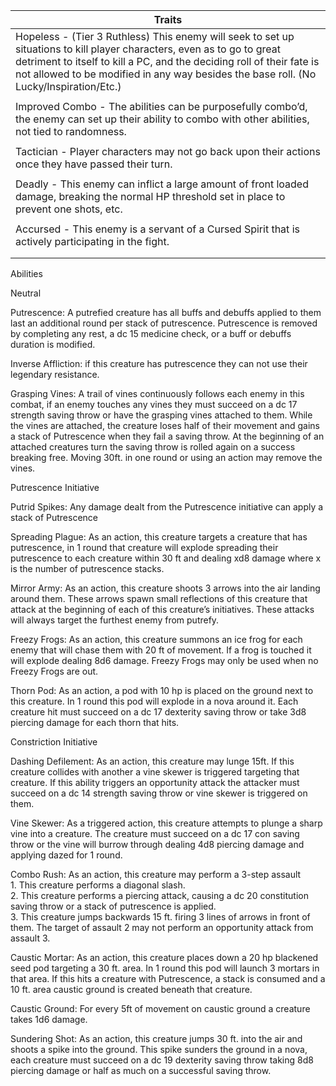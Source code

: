 | Traits                                                                                                                                                                                                                                                                                     |
| ------------------------------------------------------------------------------------------------------------------------------------------------------------------------------------------------------------------------------------------------------------------------------------------ |
| Hopeless - (Tier 3 Ruthless) This enemy will seek to set up situations to kill player characters, even as to go to great detriment to itself to kill a PC, and the deciding roll of their fate is not allowed to be modified in any way besides the base roll. (No Lucky/Inspiration/Etc.) |
|                                                                                                                                                                                                                                                                                            |
| Improved Combo - The abilities can be purposefully combo’d, the enemy can set up their ability to combo with other abilities, not tied to randomness.                                                                                                                                      |
|                                                                                                                                                                                                                                                                                            |
| Tactician - Player characters may not go back upon their actions once they have passed their turn.                                                                                                                                                                                         |
|                                                                                                                                                                                                                                                                                            |
| Deadly - This enemy can inflict a large amount of front loaded damage, breaking the normal HP threshold set in place to prevent one shots, etc.                                                                                                                                            |
|                                                                                                                                                                                                                                                                                            |
| Accursed - This enemy is a servant of a Cursed Spirit that is actively participating in the fight.                                                                                                                                                                                         |
|                                                                                                                                                                                                                                                                                            |
|                                                                                                                                                                                                                                                                                            |

Abilities

Neutral

Putrescence: A putrefied creature has all buffs and debuffs applied to them last an additional round per stack of putrescence. Putrescence is removed by completing any rest, a dc 15 medicine check, or a buff or debuffs duration is modified.

Inverse Affliction: if this creature has putrescence they can not use their legendary resistance.


Grasping Vines: A trail of vines continuously follows each enemy in this combat, if an enemy touches any vines they must succeed on a dc 17 strength saving throw or have the grasping vines attached to them. While the vines are attached, the creature loses half of their movement and gains a stack of Putrescence when they fail a saving throw. At the beginning of an attached creatures turn the saving throw is rolled again on a success breaking free. Moving 30ft. in one round or using an action may remove the vines.



Putrescence Initiative

Putrid Spikes: Any damage dealt from the Putrescence initiative can apply a stack of Putrescence


Spreading Plague: As an action, this creature targets a creature that has putrescence, in 1 round that creature will explode spreading their putrescence to each creature within 30 ft and dealing xd8 damage where x is the number of putrescence stacks.


Mirror Army: As an action, this creature shoots 3 arrows into the air landing around them. These arrows spawn small reflections of this creature that attack at the beginning of each of this creature’s initiatives. These attacks will always target the furthest enemy from putrefy.

Freezy Frogs: As an action, this creature summons an ice frog for each enemy that will chase them with 20 ft of movement. If a frog is touched it will explode dealing 8d6 damage. Freezy Frogs may only be used when no Freezy Frogs are out.

Thorn Pod: As an action, a pod with 10 hp is placed on the ground next to this creature. In 1 round this pod will explode in a nova around it. Each creature hit must succeed on a dc 17 dexterity saving throw or take 3d8 piercing damage for each thorn that hits. 

Constriction Initiative

Dashing Defilement: As an action, this creature may lunge 15ft. If this creature collides with another a vine skewer is triggered targeting that creature. If this ability triggers an opportunity attack the attacker must succeed on a dc 14 strength saving throw or vine skewer is triggered on them.


Vine Skewer: As a triggered action, this creature attempts to plunge a sharp vine into a creature. The creature must succeed on a dc 17 con saving throw or the vine will burrow through dealing 4d8 piercing damage and applying dazed for 1 round.


Combo Rush: As an action, this creature may perform a 3-step assault<br>1. This creature performs a diagonal slash.<br>2. This creature performs a piercing attack, causing a dc 20 constitution saving throw or a stack of putrescence is applied.<br>3. This creature jumps backwards 15 ft. firing 3 lines of arrows in front of them. The target of assault 2 may not perform an opportunity attack from assault 3.

Caustic Mortar: As an action, this creature places down a 20 hp blackened seed pod targeting a 30 ft. area. In 1 round this pod will launch 3 mortars in that area. If this hits a creature with Putrescence, a stack is consumed and a 10 ft. area caustic ground is created beneath that creature.

Caustic Ground: For every 5ft of movement on caustic ground a creature takes 1d6 damage.

Sundering Shot: As an action, this creature jumps 30 ft. into the air and shoots a spike into the ground. This spike sunders the ground in a nova, each creature must succeed on a dc 19 dexterity saving throw taking 8d8 piercing damage or half as much on a successful saving throw.